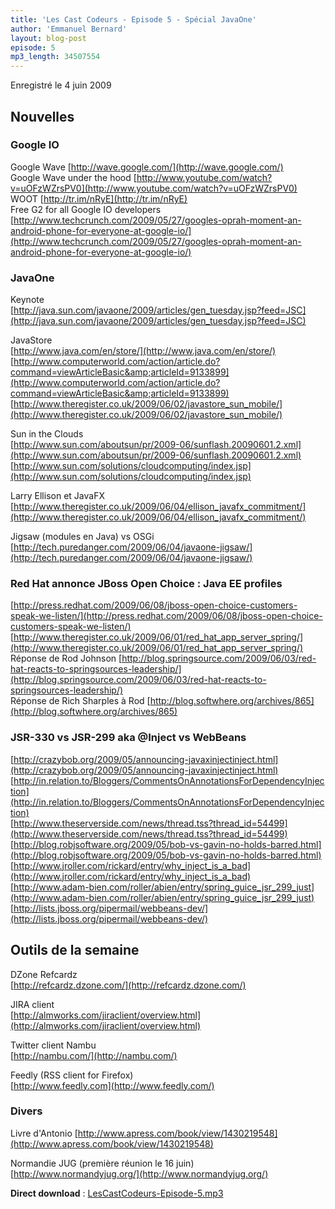 ```yaml
---
title: 'Les Cast Codeurs - Episode 5 - Spécial JavaOne'
author: 'Emmanuel Bernard'
layout: blog-post
episode: 5
mp3_length: 34507554
---
```

Enregistré le 4 juin 2009

## Nouvelles
### Google IO
Google Wave [http://wave.google.com/](http://wave.google.com/)  
Google Wave under the hood [http://www.youtube.com/watch?v=uOFzWZrsPV0](http://www.youtube.com/watch?v=uOFzWZrsPV0)  
WOOT [http://tr.im/nRyE](http://tr.im/nRyE)  
Free G2 for all Google IO developers [http://www.techcrunch.com/2009/05/27/googles-oprah-moment-an-android-phone-for-everyone-at-google-io/](http://www.techcrunch.com/2009/05/27/googles-oprah-moment-an-android-phone-for-everyone-at-google-io/)

### JavaOne
Keynote  
[http://java.sun.com/javaone/2009/articles/gen_tuesday.jsp?feed=JSC](http://java.sun.com/javaone/2009/articles/gen_tuesday.jsp?feed=JSC)  

JavaStore  
[http://www.java.com/en/store/](http://www.java.com/en/store/)  
[http://www.computerworld.com/action/article.do?command=viewArticleBasic&amp;articleId=9133899](http://www.computerworld.com/action/article.do?command=viewArticleBasic&amp;articleId=9133899)  
[http://www.theregister.co.uk/2009/06/02/javastore_sun_mobile/](http://www.theregister.co.uk/2009/06/02/javastore_sun_mobile/)  

Sun in the Clouds  
[http://www.sun.com/aboutsun/pr/2009-06/sunflash.20090601.2.xml](http://www.sun.com/aboutsun/pr/2009-06/sunflash.20090601.2.xml)  
[http://www.sun.com/solutions/cloudcomputing/index.jsp](http://www.sun.com/solutions/cloudcomputing/index.jsp)  

Larry Ellison et JavaFX  
[http://www.theregister.co.uk/2009/06/04/ellison_javafx_commitment/](http://www.theregister.co.uk/2009/06/04/ellison_javafx_commitment/)  

Jigsaw (modules en Java) vs OSGi  
[http://tech.puredanger.com/2009/06/04/javaone-jigsaw/](http://tech.puredanger.com/2009/06/04/javaone-jigsaw/)  

### Red Hat annonce JBoss Open Choice : Java EE profiles
[http://press.redhat.com/2009/06/08/jboss-open-choice-customers-speak-we-listen/](http://press.redhat.com/2009/06/08/jboss-open-choice-customers-speak-we-listen/)  
[http://www.theregister.co.uk/2009/06/01/red_hat_app_server_spring/](http://www.theregister.co.uk/2009/06/01/red_hat_app_server_spring/)  
Réponse de Rod Johnson [http://blog.springsource.com/2009/06/03/red-hat-reacts-to-springsources-leadership/](http://blog.springsource.com/2009/06/03/red-hat-reacts-to-springsources-leadership/)  
Réponse de Rich Sharples à Rod [http://blog.softwhere.org/archives/865](http://blog.softwhere.org/archives/865)  

### JSR-330 vs JSR-299 aka @Inject vs WebBeans
[http://crazybob.org/2009/05/announcing-javaxinjectinject.html](http://crazybob.org/2009/05/announcing-javaxinjectinject.html)  
[http://in.relation.to/Bloggers/CommentsOnAnnotationsForDependencyInjection](http://in.relation.to/Bloggers/CommentsOnAnnotationsForDependencyInjection)  
[http://www.theserverside.com/news/thread.tss?thread_id=54499](http://www.theserverside.com/news/thread.tss?thread_id=54499)  
[http://blog.robjsoftware.org/2009/05/bob-vs-gavin-no-holds-barred.html](http://blog.robjsoftware.org/2009/05/bob-vs-gavin-no-holds-barred.html)  
[http://www.jroller.com/rickard/entry/why_inject_is_a_bad](http://www.jroller.com/rickard/entry/why_inject_is_a_bad)  
[http://www.adam-bien.com/roller/abien/entry/spring_guice_jsr_299_just](http://www.adam-bien.com/roller/abien/entry/spring_guice_jsr_299_just)  
[http://lists.jboss.org/pipermail/webbeans-dev/](http://lists.jboss.org/pipermail/webbeans-dev/)

## Outils de la semaine
DZone Refcardz  
[http://refcardz.dzone.com/](http://refcardz.dzone.com/)

JIRA client  
[http://almworks.com/jiraclient/overview.html](http://almworks.com/jiraclient/overview.html)

Twitter client Nambu  
[http://nambu.com/](http://nambu.com/)

Feedly (RSS client for Firefox)  
[http://www.feedly.com](http://www.feedly.com/)

### Divers
Livre d'Antonio
[http://www.apress.com/book/view/1430219548](http://www.apress.com/book/view/1430219548)  

Normandie JUG (première réunion le 16 juin)  
[http://www.normandyjug.org/](http://www.normandyjug.org/)

**Direct download** : [LesCastCodeurs-Episode-5.mp3](http://media.libsyn.com/media/lescastcodeurs/LesCastCodeurs-Episode-5.mp3)
